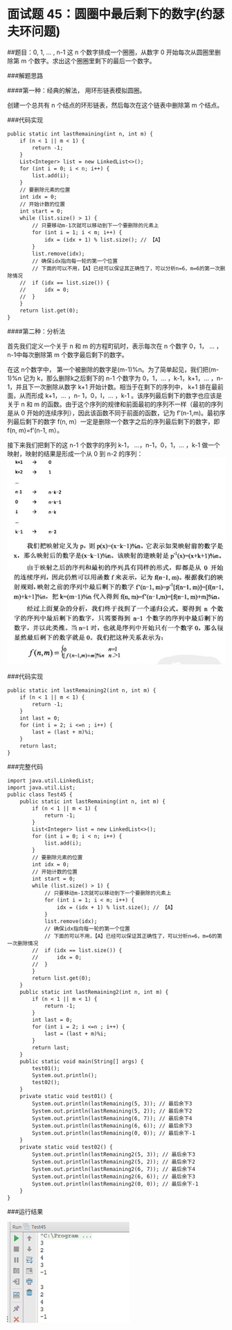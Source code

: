 # 面试题 45：圆圈中最后剩下的数字(约瑟夫环问题)

##题目：0, 1, … , n-1 这 n 个数字排成一个圈圈，从数字 0 开始每次从圆圏里删除第 m 个数字。求出这个圈圈里剩下的最后一个数字。

###解题思路

####第一种：经典的解法， 用环形链表模拟圆圈。 

创建一个总共有 n 个结点的环形链表，然后每次在这个链表中删除第 m 个结点。

###代码实现

```
public static int lastRemaining(int n, int m) {
    if (n < 1 || m < 1) {
        return -1;
    }
    List<Integer> list = new LinkedList<>();
    for (int i = 0; i < n; i++) {
        list.add(i);
    }
    // 要删除元素的位置
    int idx = 0;
    // 开始计数的位置
    int start = 0;
    while (list.size() > 1) {
        // 只要移动m-1次就可以移动到下一个要删除的元素上
        for (int i = 1; i < m; i++) {
            idx = (idx + 1) % list.size(); // 【A】
        }
        list.remove(idx);
        // 确保idx指向每一轮的第一个位置
        // 下面的可以不用，【A】已经可以保证其正确性了，可以分析n=6，m=6的第一次删除情况
    //  if (idx == list.size()) {
    //      idx = 0;
    //  }
    }
    return list.get(0);
}
```

####第二种：分析法 

首先我们定义一个关于 n 和 m 的方程町矶时，表示每次在 n 个数字 0，1， … ，n-1中每次删除第 m 个数字最后剩下的数字。
 
在这 n个数字中， 第一个被删除的数字是(m-1)%n。为了简单起见，我们把(m- 1)%n 记为 k，那么删除k之后剩下的 n-1 个数字为 0，1，… ，k-1，k+1，… ，n-1，并且下一次删除从数字 k+1 开始计数。相当于在剩下的序列中， k+1 排在最前面，从而形成 k+1，... ，n- 1，0，I，… ，k-1 。该序列最后剩下的数字也应该是关于 n 和 m 的函数。由于这个序列的规律和前面最初的序列不一样（最初的序列是从 0 开始的连续序列），因此该函数不同于前面的函数，记为 f’(n-1,m)。最初序列最后剩下的数字 f(n, m）一定是删除一个数字之后的序列最后剩下的数字，即 f(n, m)=f’(n-1, m）。 

接下来我们把剩下的这 n-1 个数字的序列 k-1， …，n-1，0，1，… ，k-1 做一个映射，映射的结果是形成一个从 0 到 n-2 的序列： 
　　 
![](images/63.png)

###代码实现

```
public static int lastRemaining2(int n, int m) {
    if (n < 1 || m < 1) {
        return -1;
    }
    int last = 0;
    for (int i = 2; i <=n ; i++) {
        last = (last + m)%i;
    }
    return last;
}
```

###完整代码

```
import java.util.LinkedList;
import java.util.List;
public class Test45 {
    public static int lastRemaining(int n, int m) {
        if (n < 1 || m < 1) {
            return -1;
        }
        List<Integer> list = new LinkedList<>();
        for (int i = 0; i < n; i++) {
            list.add(i);
        }
        // 要删除元素的位置
        int idx = 0;
        // 开始计数的位置
        int start = 0;
        while (list.size() > 1) {
            // 只要移动m-1次就可以移动到下一个要删除的元素上
            for (int i = 1; i < m; i++) {
                idx = (idx + 1) % list.size(); // 【A】
            }
            list.remove(idx);
            // 确保idx指向每一轮的第一个位置
            // 下面的可以不用，【A】已经可以保证其正确性了，可以分析n=6，m=6的第一次删除情况
        //  if (idx == list.size()) {
        //      idx = 0;
        //  }
        }
        return list.get(0);
    }
    public static int lastRemaining2(int n, int m) {
        if (n < 1 || m < 1) {
            return -1;
        }
        int last = 0;
        for (int i = 2; i <=n ; i++) {
            last = (last + m)%i;
        }
        return last;
    }
    public static void main(String[] args) {
        test01();
        System.out.println();
        test02();
    }
    private static void test01() {
        System.out.println(lastRemaining(5, 3)); // 最后余下3
        System.out.println(lastRemaining(5, 2)); // 最后余下2
        System.out.println(lastRemaining(6, 7)); // 最后余下4
        System.out.println(lastRemaining(6, 6)); // 最后余下3
        System.out.println(lastRemaining(0, 0)); // 最后余下-1
    }
    private static void test02() {
        System.out.println(lastRemaining2(5, 3)); // 最后余下3
        System.out.println(lastRemaining2(5, 2)); // 最后余下2
        System.out.println(lastRemaining2(6, 7)); // 最后余下4
        System.out.println(lastRemaining2(6, 6)); // 最后余下3
        System.out.println(lastRemaining2(0, 0)); // 最后余下-1
    }
}
```

###运行结果

![](images/64.png)
